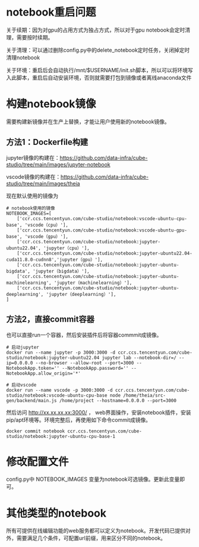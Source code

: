# notebook重启问题

关于续期：因为对gpu的占用方式为独占方式，所以对于gpu notebook会定时清理，需要按时续期。

关于清理：可以通过删除config.py中的delete_notebook定时任务，关闭掉定时清理notebook

关于环境：重启后会自动执行/mnt/$USERNAME/init.sh脚本，所以可以将环境写入此脚本，重启后自动安装环境，否则就需要打包到镜像或者离线anaconda文件

# 构建notebook镜像

需要构建新镜像并在生产上替换，才能让用户使用新的notebook镜像。

## 方法1：Dockerfile构建

jupyter镜像的构建在：https://github.com/data-infra/cube-studio/tree/main/images/jupyter-notebook

vscode镜像的构建在：https://github.com/data-infra/cube-studio/tree/main/images/theia

现在默认使用的镜像为
```
# notebook使用的镜像
NOTEBOOK_IMAGES=[
    ['ccr.ccs.tencentyun.com/cube-studio/notebook:vscode-ubuntu-cpu-base', 'vscode（cpu）'],
    ['ccr.ccs.tencentyun.com/cube-studio/notebook:vscode-ubuntu-gpu-base', 'vscode（gpu）'],
    ['ccr.ccs.tencentyun.com/cube-studio/notebook:jupyter-ubuntu22.04', 'jupyter（cpu）'],
    ['ccr.ccs.tencentyun.com/cube-studio/notebook:jupyter-ubuntu22.04-cuda11.8.0-cudnn8','jupyter（gpu）'],
    ['ccr.ccs.tencentyun.com/cube-studio/notebook:jupyter-ubuntu-bigdata', 'jupyter（bigdata）'],
    ['ccr.ccs.tencentyun.com/cube-studio/notebook:jupyter-ubuntu-machinelearning', 'jupyter（machinelearning）'],
    ['ccr.ccs.tencentyun.com/cube-studio/notebook:jupyter-ubuntu-deeplearning', 'jupyter（deeplearning）'],
]
```
## 方法2，直接commit容器

也可以直接run一个容器，然后安装插件后将容器commmit成镜像。
```
# 启动jupyter
docker run --name jupyter -p 3000:3000 -d ccr.ccs.tencentyun.com/cube-studio/notebook:jupyter-ubuntu22.04 jupyter lab --notebook-dir=/ --ip=0.0.0.0 --no-browser --allow-root --port=3000 --NotebookApp.token='' --NotebookApp.password='' --NotebookApp.allow_origin='*'

# 启动vscode
docker run --name vscode -p 3000:3000 -d ccr.ccs.tencentyun.com/cube-studio/notebook:vscode-ubuntu-cpu-base node /home/theia/src-gen/backend/main.js /home/project --hostname=0.0.0.0 --port=3000

```
然后访问 http://xx.xx.xx.xx:3000/ ， web界面操作，安装notebook插件，安装pip/apt环境等。环境完整后，再使用如下命令commit成镜像。
```
docker commit notebook ccr.ccs.tencentyun.com/cube-studio/notebook:jupyter-ubuntu-cpu-base-1
```

# 修改配置文件

config.py中 NOTEBOOK_IMAGES 变量为notebook可选镜像。更新此变量即可。


# 其他类型的notebook

所有可提供在线编辑功能的web服务都可以定义为notebook。开发代码已提供对外，需要满足几个条件，可配置url前缀，用来区分不同的notebook。
